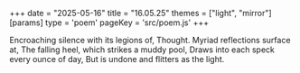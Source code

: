 +++
date = "2025-05-16"
title = "16.05.25"
themes = ["light", "mirror"]
[params]
  type = 'poem'
  pageKey = 'src/poem.js'
+++

Encroaching silence with its legions of,
Thought. Myriad reflections surface at,
The falling heel, which strikes a muddy pool,
Draws into each speck every ounce of day,
But is undone and flitters as the light.
